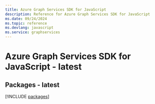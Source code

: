 ```yaml
---
title: Azure Graph Services SDK for JavaScript
description: Reference for Azure Graph Services SDK for JavaScript
ms.date: 09/24/2024
ms.topic: reference
ms.devlang: javascript
ms.service: graphservices
---
```

# Azure Graph Services SDK for JavaScript - latest
## Packages - latest
[!INCLUDE [packages](graph-services-index.md)]